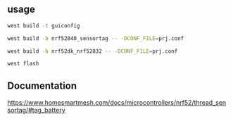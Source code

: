 ## usage
```bash
west build -t guiconfig

west build -b nrf52840_sensortag -- -DCONF_FILE=prj.conf

west build -b nrf52dk_nrf52832 -- -DCONF_FILE=prj.conf

west flash
```

## Documentation
https://www.homesmartmesh.com/docs/microcontrollers/nrf52/thread_sensortag/#tag_battery
